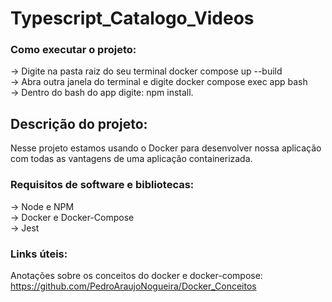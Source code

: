 # Typescript_Catalogo_Videos  

### Como executar o projeto:  

-> Digite na pasta raiz do seu terminal docker compose up --build  
-> Abra outra janela do terminal e digite docker compose exec app bash  
-> Dentro do bash do app digite: npm install.  

## Descrição do projeto:  

Nesse projeto estamos usando o Docker para desenvolver nossa aplicação com todas as vantagens de uma aplicação containerizada.  

### Requisitos de software e bibliotecas:  

-> Node e NPM  
-> Docker e Docker-Compose    
-> Jest  

### Links úteis:  

Anotações sobre os conceitos do docker e docker-compose: https://github.com/PedroAraujoNogueira/Docker_Conceitos  
